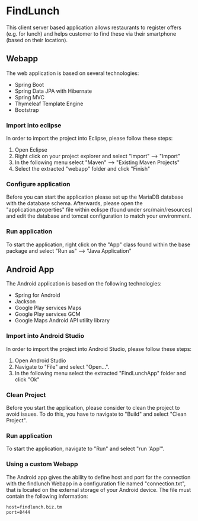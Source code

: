 # FindLunch
This client server based application allows restaurants to register offers (e.g. for lunch) and helps customer to find these via their smartphone (based on their location).

## Webapp
The web application is based on several technologies:
  * Spring Boot
  * Spring Data JPA with Hibernate
  * Spring MVC
  * Thymeleaf Template Engine
  * Bootstrap
  
### Import into eclipse

In order to import the project into Eclipse, please follow these steps:

1. Open Eclipse
2. Right click on your project explorer and select "Import" --> "Import"
3. In the following menu select "Maven" --> "Existing Maven Projects"
4. Select the extracted "webapp" folder and click "Finish"

### Configure application

Before you can start the application please set up the MariaDB database with the database schema.
Afterwards, please open the "application.properties" file within eclispe (found under src/main/resources) and edit the database and tomcat configuration to match your environment.

### Run application

To start the application, right click on the "App" class found within the base package and select "Run as" --> "Java Application"

## Android App
The Android application is based on the following technologies:
  * Spring for Android
  * Jackson
  * Google Play services Maps
  * Google Play services GCM
  * Google Maps Android API utility library
  
### Import into Android Studio

In order to import the project into Android Studio, please follow these steps:

1. Open Android Studio
2. Navigate to "File" and select "Open...".
3. In the following menu select the extracted "FindLunchApp" folder and click "Ok"

### Clean Project

Before you start the application, please consider to clean the project to avoid issues. To do this, you have to navigate to "Build" and select "Clean Project". 

### Run application

To start the application, navigate to "Run" and select "run 'App'". 

### Using a custom Webapp

The Android app gives the ability to define host and port for the connection with the findlunch Webapp in a configuration file named "connection.txt", 
that is located on the external storage of your Android device. The file must contain the following information:

	host=findlunch.biz.tm
	port=8444
